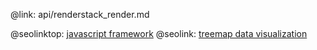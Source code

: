 @link: api/renderstack_render.md

@seolinktop: [javascript framework](https://webix.com)
@seolink: [treemap data visualization](https://webix.com/widget/treemap/)